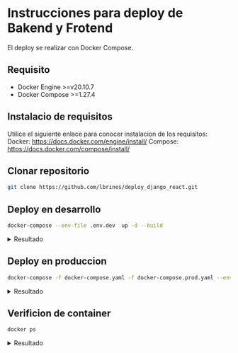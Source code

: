 # Instrucciones para deploy de Bakend y Frotend

El deploy se realizar con Docker Compose.

## Requisito

* Docker Engine >=v20.10.7
* Docker Compose >=1.27.4

## Instalacio de requisitos

Utilice el siguiente enlace para conocer instalacion de los requisitos: 
Docker: <https://docs.docker.com/engine/install/>
Compose: <https://docs.docker.com/compose/install/>

## Clonar repositorio
```bash
git clone https://github.com/lbrines/deploy_django_react.git
```

## Deploy en desarrollo

```bash
docker-compose --env-file .env.dev  up -d --build
```

<details>
  <summary>Resultado</summary>

  ```bash
  Building backend
  Step 1/8 : FROM python:3.6
  ---> b58bb3901b01
  Step 2/8 : ENV PYTHONUNBUFFERED=1
  ---> Using cache
  ---> 7a44527d38cb
  Step 3/8 : RUN apt-get update && apt-get install graphviz graphviz-dev postgresql-client -y && rm -rf /var/lib/apt/lists/*
  ---> Using cache
  ---> cdeaf9142f85
  Step 4/8 : RUN pip install psycopg2 && pip install psycopg2-binary
  ---> Using cache
  ---> ba1aaa52ed0f
  Step 5/8 : WORKDIR /code
  ---> Using cache
  .
  .
  .
  .
  Starting prueba02_db_1 ... done
Starting prueba02_backend_1 ... done
Starting prueba02_frontend_1 ... done

  ```
</details>

## Deploy en produccion

```bash
docker-compose -f docker-compose.yaml -f docker-compose.prod.yaml --env-file .env.prod  up -d --build
```

<details>
  <summary>Resultado</summary>

  ```bash
.
.
.
 ---> d09e31a283f4
Step 5/12 : RUN npm install
 ---> Using cache
 ---> 1e459afb81d4
Step 6/12 : RUN npm run build
 ---> Running in e824d9b7a7bb

> frontendpublic@0.1.0 build /app
> node scripts/build.js

Creating an optimized production build..
  .
  .
  .
Creating prueba02_db_1 ... done
Creating prueba02_backend_1 ... done
Creating prueba02_frontend_1 ... done

  ```
</details>

## Verificion de container

```bash
docker ps
```
<details>
  <summary>Resultado</summary>
```bash  
CONTAINER ID   IMAGE               COMMAND                  CREATED          STATUS          PORTS                                                                          NAMES
83eabdd1c8f9   prueba02_frontend   "/docker-entrypoint.…"   56 seconds ago   Up 54 seconds   0.0.0.0:80->80/tcp, :::80->80/tcp, 0.0.0.0:3000->3000/tcp, :::3000->3000/tcp   prueba02_frontend_1
15c594cb431a   prueba02_backend    "sh start.sh db"         56 seconds ago   Up 55 seconds   0.0.0.0:8000->8000/tcp, :::8000->8000/tcp                                      prueba02_backend_1
3346e6f6eb7a   postgres            "docker-entrypoint.s…"   57 seconds ago   Up 56 seconds   5432/tcp                                                                       prueba02_db_1
```
</details>